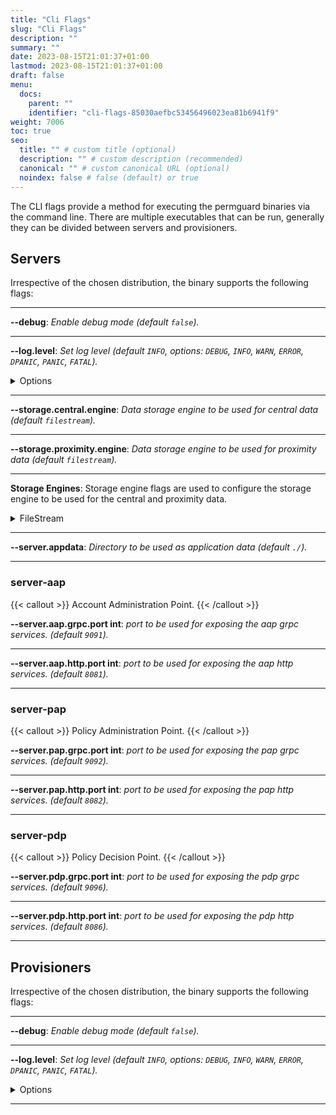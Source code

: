 ```yaml
---
title: "Cli Flags"
slug: "Cli Flags"
description: ""
summary: ""
date: 2023-08-15T21:01:37+01:00
lastmod: 2023-08-15T21:01:37+01:00
draft: false
menu:
  docs:
    parent: ""
    identifier: "cli-flags-85030aefbc53456496023ea81b6941f9"
weight: 7006
toc: true
seo:
  title: "" # custom title (optional)
  description: "" # custom description (recommended)
  canonical: "" # custom canonical URL (optional)
  noindex: false # false (default) or true
---
```

The CLI flags provide a method for executing the permguard binaries via the command line.
There are multiple executables that can be run, generally they can be divided between servers and provisioners.

## Servers

Irrespective of the chosen distribution, the binary supports the following flags:

---
**--debug**: *Enable debug mode (default `false`).*

---
**--log.level**: *Set log level (default `INFO`, options: `DEBUG`, `INFO`, `WARN`, `ERROR`, `DPANIC`, `PANIC`, `FATAL`).*

<details>
  <summary>Options</summary>

| LEVEL     | MEANING                                                                                                          |
|-----------|------------------------------------------------------------------------------------------------------------------|
| DEBUG     | Debug logs are typically voluminous, and are usually disabled in production.                                     |
| INFO      | Info is the default logging priority.                                                                            |
| WARN      | Warn logs are more important than Info, but don't need individual human review.                                  |
| ERROR     | Error logs are high-priority. If an application is running smoothly, it shouldn't generate any error-level logs. |
| DPANIC    | DPanic logs are particularly important errors. In development the logger panics after writing the message.       |
| PANIC     | Panic logs a message, then panics.                                                                               |
| FATAL     | Fatal logs a message, then calls os.Exit(1).                                                                     |

</details>

---

**--storage.central.engine**: *Data storage engine to be used for central data (default `filestream`).*

---

**--storage.proximity.engine**: *Data storage engine to be used for proximity data (default `filestream`).*

---

**Storage Engines**: Storage engine flags are used to configure the storage engine to be used for the central and proximity data.

<details>
  <summary>FileStream</summary>

</details>

---

**--server.appdata**: *Directory to be used as application data (default `./`).*

---

### server-aap

{{< callout >}} Account Administration Point. {{< /callout >}}

**--server.aap.grpc.port int**: *port to be used for exposing the aap grpc services. (default `9091`).*

---

**--server.aap.http.port int**: *port to be used for exposing the aap http services. (default `8081`).*

---

### server-pap

{{< callout >}} Policy Administration Point. {{< /callout >}}

**--server.pap.grpc.port int**: *port to be used for exposing the pap grpc services. (default `9092`).*

---

**--server.pap.http.port int**: *port to be used for exposing the pap http services. (default `8082`).*

---

### server-pdp

{{< callout >}} Policy Decision Point. {{< /callout >}}

**--server.pdp.grpc.port int**: *port to be used for exposing the pdp grpc services. (default `9096`).*

---

**--server.pdp.http.port int**: *port to be used for exposing the pdp http services. (default `8086`).*

---

## Provisioners

Irrespective of the chosen distribution, the binary supports the following flags:

---
**--debug**: *Enable debug mode (default `false`).*

---
**--log.level**: *Set log level (default `INFO`, options: `DEBUG`, `INFO`, `WARN`, `ERROR`, `DPANIC`, `PANIC`, `FATAL`).*

<details>
  <summary>Options</summary>

| LEVEL     | MEANING                                                                                                          |
|-----------|------------------------------------------------------------------------------------------------------------------|
| DEBUG     | Debug logs are typically voluminous, and are usually disabled in production.                                     |
| INFO      | Info is the default logging priority.                                                                            |
| WARN      | Warn logs are more important than Info, but don't need individual human review.                                  |
| ERROR     | Error logs are high-priority. If an application is running smoothly, it shouldn't generate any error-level logs. |
| DPANIC    | DPanic logs are particularly important errors. In development the logger panics after writing the message.       |
| PANIC     | Panic logs a message, then panics.                                                                               |
| FATAL     | Fatal logs a message, then calls os.Exit(1).                                                                     |

</details>

---
